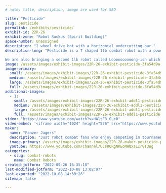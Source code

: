 ```yaml
---
# note: title, description, image are used for SEO

title: "Pesticide"
slug: pesticide
permalink: /exhibits/pesticide/
exhibit-id: 22R-26
exhibit-zone: "Robot Ruckus (Spirit Building)"
space-number: Unassigned
description: "2 wheel drive bot with a horizontal undercutting bar."
description-long: "Pesticide is a T shaped 1lb combat robot with a powerful horizontal spinning bar. Champion of Robot Ruckus 2021.

We are also bringing a second 1lb robot called Loooooooooong-ish which is ~13 inches long with a titanium wedge and that is inspired by the Battlebot Smeeeeeeee."
image: /assets/images/exhibit-images/22R-26-exhibit-pesticide-3fa54d9a-d231-49ab-95c7-0a0c3b8af5ec-1-large.jpg
image-primary: 
  small: /assets/images/exhibit-images/22R-26-exhibit-pesticide-3fa54d9a-d231-49ab-95c7-0a0c3b8af5ec-1-small.jpg
  medium: /assets/images/exhibit-images/22R-26-exhibit-pesticide-3fa54d9a-d231-49ab-95c7-0a0c3b8af5ec-1-medium.jpg
  large: /assets/images/exhibit-images/22R-26-exhibit-pesticide-3fa54d9a-d231-49ab-95c7-0a0c3b8af5ec-1-large.jpg
  full: /assets/images/exhibit-images/22R-26-exhibit-pesticide-3fa54d9a-d231-49ab-95c7-0a0c3b8af5ec-1-full.jpg
additional-images: 
  - 1:
    small: /assets/images/exhibit-images/22R-26-exhibit-addl1-pesticide-ant-v26-small.png
    medium: /assets/images/exhibit-images/22R-26-exhibit-addl1-pesticide-ant-v26-medium.png
    large: /assets/images/exhibit-images/22R-26-exhibit-addl1-pesticide-ant-v26-large.png
    full: /assets/images/exhibit-images/22R-26-exhibit-addl1-pesticide-ant-v26-full.png
video: "https://www.youtube.com/watch?v=HAltF3_GLc0"
video-embed: '<iframe width="1024" height="576" src="https://www.youtube.com/embed/HAltF3_GLc0?feature=oembed" frameborder="0" allow="accelerometer; autoplay; clipboard-write; encrypted-media; gyroscope; picture-in-picture" allowfullscreen title="Robot Ruckus 2021 (Pesticide)"></iframe>'
maker: 
  name: "Panzer Jagers"
  description: "Just robot combat fans who enjoy competing in tournaments"
  image-primary: /assets/images/exhibit-images/22R-26-maker-pesticide-panzer-jagers-medium.png
  youtube: https://www.youtube.com/channel/UCsRQRgNKEoNWQxaLIr8T3Wg
categories: 
  - slug: combat-robots
    name: Combat Robots
created-jotform: "2022-09-26 16:35:18"
last-modified-jotform: "2022-10-08 13:02:07"
last-exported: "2022-10-08 14:39:26"
sitemap: false

---
```

